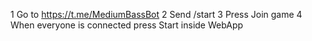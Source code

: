 1 Go to https://t.me/MediumBassBot
2 Send /start
3 Press Join game
4 When everyone is connected press Start inside WebApp
 
